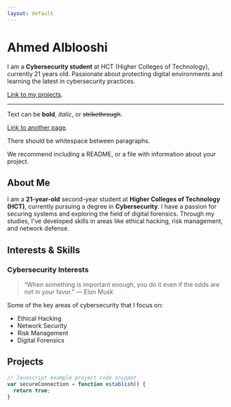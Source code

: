 ```yaml
---
layout: default
---
```


# Ahmed Alblooshi

I am a **Cybersecurity student** at HCT (Higher Colleges of Technology), currently 21 years old. Passionate about protecting digital environments and learning the latest in cybersecurity practices.

[Link to my projects](./projects.html).

---

Text can be **bold**, _italic_, or ~~strikethrough~~.

[Link to another page](./another-page.html).

There should be whitespace between paragraphs.

We recommend including a README, or a file with information about your project.

## About Me

I am a **21-year-old** second-year student at **Higher Colleges of Technology (HCT)**, currently pursuing a degree in **Cybersecurity**. I have a passion for securing systems and exploring the field of digital forensics. Through my studies, I've developed skills in areas like ethical hacking, risk management, and network defense. 

## Interests & Skills

### Cybersecurity Interests

> “When something is important enough, you do it even if the odds are not in your favor.” — Elon Musk

Some of the key areas of cybersecurity that I focus on:
- Ethical Hacking
- Network Security
- Risk Management
- Digital Forensics

## Projects

```js
// Javascript example project code snippet
var secureConnection = function establish() {
  return true;
}
